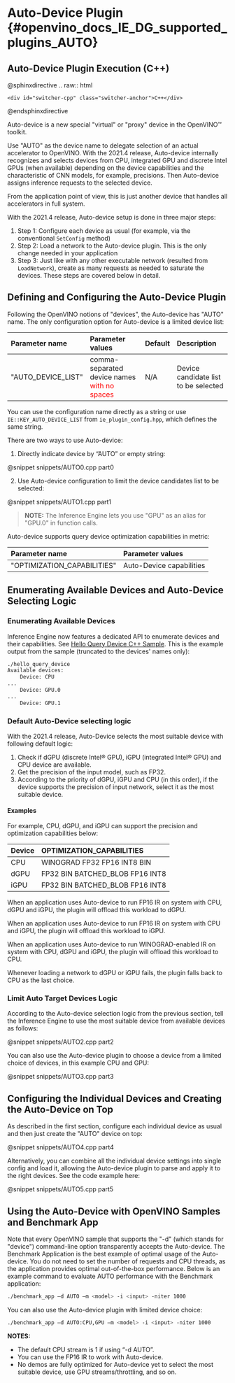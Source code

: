# Auto-Device Plugin {#openvino_docs_IE_DG_supported_plugins_AUTO}

## Auto-Device Plugin Execution (C++)

@sphinxdirective
.. raw:: html

    <div id="switcher-cpp" class="switcher-anchor">C++</div>
@endsphinxdirective

Auto-device is a new special "virtual" or "proxy" device in the OpenVINO™ toolkit. 

Use "AUTO" as the device name to delegate selection of an actual accelerator to OpenVINO. 
With the 2021.4 release, Auto-device internally recognizes and selects devices from CPU, 
integrated GPU and discrete Intel GPUs (when available) depending on the device capabilities and the characteristic of CNN models, 
for example, precisions. Then Auto-device assigns inference requests to the selected device.

From the application point of view, this is just another device that handles all accelerators in full system. 

With the 2021.4 release, Auto-device setup is done in three major steps:
1. Step 1: Configure each device as usual (for example, via the conventional <code>SetConfig</code> method)
2. Step 2: Load a network to the Auto-device plugin. This is the only change needed in your application
3. Step 3: Just like with any other executable network (resulted from <code>LoadNetwork</code>), create as many requests as needed to saturate the devices. 
These steps are covered below in detail.

## Defining and Configuring the Auto-Device Plugin
Following the OpenVINO notions of "devices", the Auto-device has "AUTO" name. The only configuration option for Auto-device is a limited device list:

| Parameter name     | Parameter values      | Default            |             Description                                                      |
| :---               | :---                  | :---               |:-----------------------------------------------------------------------------|
| "AUTO_DEVICE_LIST" | comma-separated device names <span style="color:red">with no spaces</span>| N/A | Device candidate list to be selected    |

You can use the configuration name directly as a string or use <code>IE::KEY_AUTO_DEVICE_LIST</code> from <code>ie_plugin_config.hpp</code>,
which defines the same string.

There are two ways to use Auto-device:
1. Directly indicate device by “AUTO” or empty string:

@snippet snippets/AUTO0.cpp part0

2. Use Auto-device configuration to limit the device candidates list to be selected:

@snippet snippets/AUTO1.cpp part1

> **NOTE:** The Inference Engine lets you use "GPU" as an alias for "GPU.0" in function calls. 

Auto-device supports query device optimization capabilities in metric:

| Parameter name                 | Parameter values         |
| :---                           | :---                     |
| "OPTIMIZATION_CAPABILITIES"    | Auto-Device capabilities |

## Enumerating Available Devices and Auto-Device Selecting Logic

### Enumerating Available Devices

Inference Engine now features a dedicated API to enumerate devices and their capabilities. 
See [Hello Query Device C++ Sample](../../../inference-engine/samples/hello_query_device/README.md).
This is the example output from the sample (truncated to the devices' names only):

```sh
./hello_query_device
Available devices: 
    Device: CPU
...
    Device: GPU.0
...
    Device: GPU.1
```

### Default Auto-Device selecting logic

With the 2021.4 release, Auto-Device selects the most suitable device with following default logic:
1.	Check if dGPU (discrete Intel® GPU), iGPU (integrated Intel® GPU) and CPU device are available.
2.	Get the precision of the input model, such as FP32.
3.	According to the priority of dGPU, iGPU and CPU (in this order), if the device supports the precision of input network, select it as the most suitable device.

#### Examples

For example, CPU, dGPU, and iGPU can support the precision and optimization capabilities below:

| Device   | OPTIMIZATION_CAPABILITIES       |
| :---     | :---                            |
| CPU      | WINOGRAD FP32 FP16 INT8 BIN     |
| dGPU     | FP32 BIN BATCHED_BLOB FP16 INT8 |
| iGPU     | FP32 BIN BATCHED_BLOB FP16 INT8 |

When an application uses Auto-device to run FP16 IR on system with CPU, dGPU and iGPU, the plugin will offload this workload to dGPU.

When an application uses Auto-device to run FP16 IR on system with CPU and iGPU, the plugin will offload this workload to iGPU.

When an application uses Auto-device to run WINOGRAD-enabled IR on system with CPU, dGPU and iGPU, the plugin will offload this workload to CPU.

Whenever loading a network to dGPU or iGPU fails, the plugin falls back to CPU as the last choice.

### Limit Auto Target Devices Logic

According to the Auto-device selection logic from the previous section, tell the Inference Engine 
to use the most suitable device from available devices as follows:

@snippet snippets/AUTO2.cpp part2

You can also use the Auto-device plugin to choose a device from a limited choice of devices, in this example CPU and GPU:

@snippet snippets/AUTO3.cpp part3

## Configuring the Individual Devices and Creating the Auto-Device on Top

As described in the first section, configure each individual device as usual and then just create the "AUTO" device on top:

@snippet snippets/AUTO4.cpp part4

Alternatively, you can combine all the individual device settings into single config and load it, 
allowing the Auto-device plugin to parse and apply it to the right devices. See the code example here:

@snippet snippets/AUTO5.cpp part5

## Using the Auto-Device with OpenVINO Samples and Benchmark App

Note that every OpenVINO sample that supports the "-d" (which stands for "device") command-line option transparently accepts the Auto-device. 
The Benchmark Application is the best example of optimal usage of the Auto-device. 
You do not need to set the number of requests and CPU threads, as the application provides optimal out-of-the-box performance. 
Below is an example command to evaluate AUTO performance with the Benchmark application:

```sh
./benchmark_app –d AUTO –m <model> -i <input> -niter 1000
```
You can also use the Auto-device plugin with limited device choice:

```sh
./benchmark_app –d AUTO:CPU,GPU –m <model> -i <input> -niter 1000
```

**NOTES:**
* The default CPU stream is 1 if using “-d AUTO”. 
* You can use the FP16 IR to work with Auto-device.
* No demos are fully optimized for Auto-device yet to select the most suitable device, 
use GPU streams/throttling, and so on.
